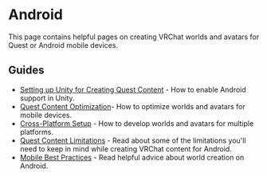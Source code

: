 # Android

This page contains helpful pages on creating VRChat worlds and avatars for Quest or Android mobile devices.

## Guides
- [Setting up Unity for Creating Quest Content](/platforms/android/setting-up-unity-for-creating-quest-content) - How to enable Android support in Unity.
- [Quest Content Optimization](/platforms/android/quest-content-optimization)- How to optimize worlds and avatars for mobile devices.
- [Cross-Platform Setup](/platforms/android/cross-platform-setup) - How to develop worlds and avatars for multiple platforms.
- [Quest Content Limitations](/platforms/android/quest-content-limitations) - Read about some of the limitations you'll need to keep in mind while creating VRChat content for Android.
- [Mobile Best Practices](/platforms/android/android-best-practices) - Read helpful advice about world creation on Android.